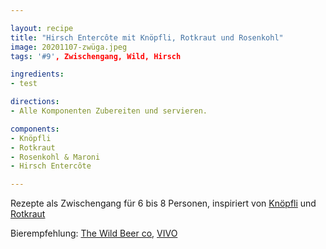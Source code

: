 ```yaml
---

layout: recipe
title: "Hirsch Entercôte mit Knöpfli, Rotkraut und Rosenkohl"
image: 20201107-zwüga.jpeg
tags: '#9', Zwischengang, Wild, Hirsch

ingredients:
- test

directions:
- Alle Komponenten Zubereiten und servieren.

components:
- Knöpfli
- Rotkraut
- Rosenkohl & Maroni
- Hirsch Entercôte

---
```


Rezepte als Zwischengang für 6 bis 8 Personen, inspiriert von [Knöpfli](https://www.bettybossi.ch/de/Rezept/ShowRezept/BB_ETXX041101_0006A-40-de?setDevice=auto) und [Rotkraut](https://fooby.ch/de/rezepte/18407/rotkraut-)

Bierempfehlung: [The Wild Beer co](https://www.wildbeerco.com/), [VIVO](https://www.wildbeerco.com/item/612/Beers/Vivo-Bottle.html)
